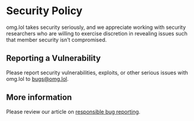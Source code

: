 # Security Policy

omg.lol takes security seriously, and we appreciate working with security researchers who are willing to exercise discretion in revealing issues such that member security isn’t compromised.

## Reporting a Vulnerability

Please report security vulnerabilities, exploits, or other serious issues with omg.lol to bugs@omg.lol.

## More information

Please review our article on [responsible bug reporting](https://home.omg.lol/info/bugs).